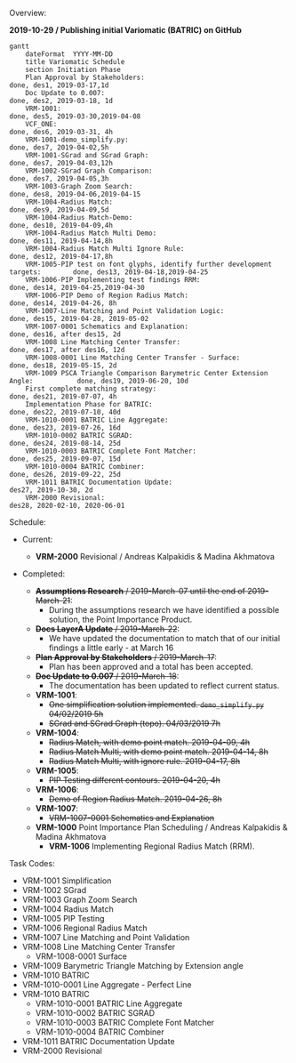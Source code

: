 Overview:

**2019-10-29 / Publishing initial Variomatic (BATRIC) on GitHub**


```mermaid
gantt
    dateFormat  YYYY-MM-DD
    title Variomatic Schedule
    section Initiation Phase
    Plan Approval by Stakeholders:                                                 done, des1, 2019-03-17,1d
    Doc Update to 0.007:                                                           done, des2, 2019-03-18, 1d
    VRM-1001:                                                                      done, des5, 2019-03-30,2019-04-08
    VCF_ONE:                                                                       done, des6, 2019-03-31, 4h
    VRM-1001-demo_simplify.py:                                                     done, des7, 2019-04-02,5h
    VRM-1001-SGrad and SGrad Graph:                                                done, des7, 2019-04-03,12h
    VRM-1002-SGrad Graph Comparison:                                               done, des7, 2019-04-05,3h
    VRM-1003-Graph Zoom Search:                                                    done, des8, 2019-04-06,2019-04-15
    VRM-1004-Radius Match:                                                         done, des9, 2019-04-09,5d
    VRM-1004-Radius Match-Demo:                                                    done, des10, 2019-04-09,4h
    VRM-1004-Radius Match Multi Demo:                                              done, des11, 2019-04-14,8h
    VRM-1004-Radius Match Multi Ignore Rule:                                       done, des12, 2019-04-17,8h
    VRM-1005-PIP test on font glyphs, identify further development targets:        done, des13, 2019-04-18,2019-04-25
    VRM-1006-PIP Implementing test findings RRM:                                   done, des14, 2019-04-25,2019-04-30
    VRM-1006-PIP Demo of Region Radius Match:                                      done, des14, 2019-04-26, 8h
    VRM-1007-Line Matching and Point Validation Logic:                             done, des15, 2019-04-28, 2019-05-02
    VRM-1007-0001 Schematics and Explanation:                                      done, des16, after des15, 2d
    VRM-1008 Line Matching Center Transfer:                                        done, des17, after des16, 12d
    VRM-1008-0001 Line Matching Center Transfer - Surface:                         done, des18, 2019-05-15, 2d
    VRM-1009 PSCA Triangle Comparison Barymetric Center Extension Angle:           done, des19, 2019-06-20, 10d
    First complete matching strategy:                                              done, des21, 2019-07-07, 4h
    Implementation Phase for BATRIC:                                               done, des22, 2019-07-10, 40d
    VRM-1010-0001 BATRIC Line Aggregate:                                           done, des23, 2019-07-26, 16d
    VRM-1010-0002 BATRIC SGRAD:                                                    done, des24, 2019-08-14, 25d
    VRM-1010-0003 BATRIC Complete Font Matcher:                                    done, des25, 2019-09-07, 15d
    VRM-1010-0004 BATRIC Combiner:                                                 done, des26, 2019-09-22, 25d
    VRM-1011 BATRIC Documentation Update:                                                des27, 2019-10-30, 2d
    VRM-2000 Revisional:                                                                 des28, 2020-02-10, 2020-06-01

```

Schedule:

*  Current:
    *  **VRM-2000** Revisional / Andreas Kalpakidis & Madina Akhmatova

*  Completed:
    *  ~~**Assumptions Research** / 2019-March-07 until the end of 2019-March-21~~:
        *  During the assumptions research we have identified a possible solution, the Point Importance Product.
    *  ~~**Docs LayerA Update** / 2019-March-22~~:
        *  We have updated the documentation to match that of our initial findings a little early - at March 16
    *  ~~**Plan Approval by Stakeholders** / 2019-March-17~~:
        *  Plan has been approved and a total has been accepted.
    *  ~~**Doc Update to 0.007** / 2019-March-18~~:
        *  The documentation has been updated to reflect current status.
    *   **VRM-1001**:
        *  ~~One simplification solution implemented. ```demo_simplify.py``` 04/02/2019 5h~~
        *  ~~SGrad and SGrad Graph (topo). 04/03/2019 7h~~
    *   **VRM-1004**:
        *  ~~Radius Match, with demo point match. 2019-04-09, 4h~~
        *  ~~Radius Match Multi, with demo point match. 2019-04-14, 8h~~
        *  ~~Radius Match Multi, with ignore rule. 2019-04-17, 8h~~
    *   **VRM-1005**:
        *  ~~PIP Testing different contours. 2019-04-20, 4h~~
    *   **VRM-1006**:
        *  ~~Demo of Region Radius Match. 2019-04-26, 8h~~
    *   **VRM-1007**:
        *  ~~VRM-1007-0001 Schematics and Explanation~~
    *  **VRM-1000** Point Importance Plan Scheduling / Andreas Kalpakidis & Madina Akhmatova
        *  **VRM-1006** Implementing Regional Radius Match (RRM).

Task Codes:

*  VRM-1001 Simplification
*  VRM-1002 SGrad
*  VRM-1003 Graph Zoom Search
*  VRM-1004 Radius Match
*  VRM-1005 PIP Testing
*  VRM-1006 Regional Radius Match
*  VRM-1007 Line Matching and Point Validation
*  VRM-1008 Line Matching Center Transfer
    *  VRM-1008-0001 Surface
*  VRM-1009 Barymetric Triangle Matching by Extension angle
*  VRM-1010 BATRIC
*  VRM-1010-0001 Line Aggregate - Perfect Line
*  VRM-1010 BATRIC
    *  VRM-1010-0001 BATRIC Line Aggregate
    *  VRM-1010-0002 BATRIC SGRAD
    *  VRM-1010-0003 BATRIC Complete Font Matcher
    *  VRM-1010-0004 BATRIC Combiner
*  VRM-1011 BATRIC Documentation Update
*  VRM-2000 Revisional

